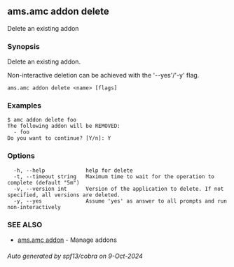 ## ams.amc addon delete

Delete an existing addon

### Synopsis

Delete an existing addon.

Non-interactive deletion can be achieved with the '--yes'/'-y' flag.


```
ams.amc addon delete <name> [flags]
```

### Examples

```
$ amc addon delete foo
The following addon will be REMOVED:
  - foo
Do you want to continue? [Y/n]: Y

```

### Options

```
  -h, --help             help for delete
  -t, --timeout string   Maximum time to wait for the operation to complete (default "5m")
  -v, --version int      Version of the application to delete. If not specified, all versions are deleted.
  -y, --yes              Assume 'yes' as answer to all prompts and run non-interactively
```

### SEE ALSO

* [ams.amc addon](ams.amc_addon.md)	 - Manage addons

###### Auto generated by spf13/cobra on 9-Oct-2024
